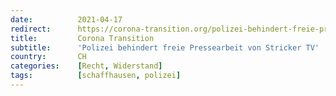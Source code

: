 ```yaml
---
date:          2021-04-17
redirect:      https://corona-transition.org/polizei-behindert-freie-pressearbeit-von-stricker-tv
title:         Corona Transition
subtitle:      'Polizei behindert freie Pressearbeit von Stricker TV'
country:       CH
categories:    [Recht, Widerstand]
tags:          [schaffhausen, polizei]
---
```

